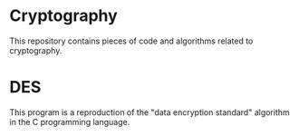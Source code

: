 # Cryptography

This repository contains pieces of code and algorithms related to cryptography.

# DES #

This program is a reproduction of the "data encryption standard" algorithm in the C programming language.
